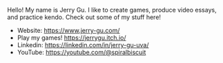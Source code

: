 Hello! My name is Jerry Gu. I like to create games, produce video essays, and practice kendo. Check out some of my stuff here!
- Website: https://www.jerry-gu.com/
- Play my games! https://jerrygu.itch.io/
- Linkedin: https://linkedin.com/in/jerry-gu-uva/
- YouTube: https://youtube.com/@spiralbiscuit
